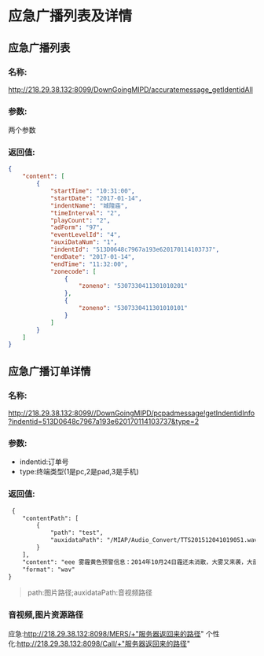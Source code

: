 # 应急广播列表及详情

## 应急广播列表

### 名称:

<http://218.29.38.132:8099/DownGoingMIPD/accuratemessage_getIdentidAll>

### 参数:

两个参数

### 返回值:

```json
{
    "content": [
        {
            "startTime": "10:31:00",
            "startDate": "2017-01-14",
            "indentName": "城隍庙",
            "timeInterval": "2",
            "playCount": "2",
            "adForm": "97",
            "eventLevelId": "4",
            "auxiDataNum": "1",
            "indentId": "513D0648c7967a193e620170114103737",
            "endDate": "2017-01-14",
            "endTime": "11:32:00",
            "zonecode": [
                {
                    "zoneno": "5307330411301010201"
                },
                {
                    "zoneno": "5307330411301010101"
                }
            ]
        }
    ]
}
```

## 应急广播订单详情

### 名称:

<http://218.29.38.132:8099//DownGoingMIPD/pcpadmessage!getIndentidInfo?indentid=513D0648c7967a193e620170114103737&type=2>

### 参数:

- indentid:订单号
- type:终端类型(1是pc,2是pad,3是手机)

### 返回值:

```txt
 {
    "contentPath": [
        {
            "path": "test", 
            "auxidataPath": "/MIAP/Audio_Convert/TTS201512041019051.wav"
        }
    ], 
    "content": "eee 雾霾黄色预警信息：2014年10月24日霾还未消散，大雾又来袭，大部分地区能见度不足500米。不过，夜间冷空气抵京，雾霾逐渐消散。今日的空气质量预计达到良好水平。但好景不长，随着冷空气“停休”，京城的能见度在周三将逐渐转差，周四雾霾可能卷土重来.", 
    "format": "wav"
}
```

>path:图片路径;auxidataPath:音视频路径
### 音视频,图片资源路径
应急:http://218.29.38.132:8098/MERS/+"服务器返回来的路径"
个性化:http://218.29.38.132:8098/Call/+"服务器返回来的路径"